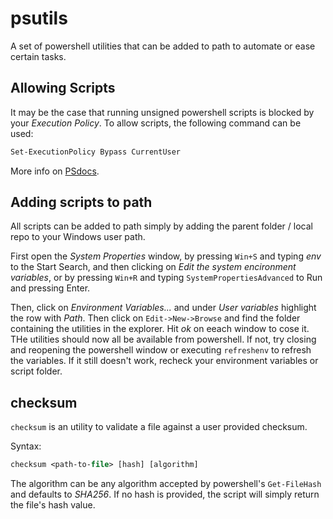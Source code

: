 # psutils

A set of powershell utilities that can be added to path to automate or ease certain tasks.

## Allowing Scripts

It may be the case that running unsigned powershell scripts is blocked by your *Execution Policy*. To allow scripts, the following command can be used:

```ps
Set-ExecutionPolicy Bypass CurrentUser
```

More info on [PSdocs](https://docs.microsoft.com/en-us/powershell/module/microsoft.powershell.core/about/about_execution_policies).

## Adding scripts to path

All scripts can be added to path simply by adding the parent folder / local repo to your Windows user path.

First open the *System Properties* window, by pressing `Win+S` and typing *env* to the Start Search, and then clicking on *Edit the system encironment variables*, or by pressing `Win+R` and typing `SystemPropertiesAdvanced` to Run and pressing Enter.

Then, click on *Environment Variables...* and under *User variables* highlight the row with *Path*. Then click on `Edit->New->Browse` and find the folder containing the utilities in the explorer. Hit *ok* on eeach window to cose it. THe utilities should now all be available from powershell. If not, try closing and reopening the powershell window or executing `refreshenv` to refresh the variables. If it still doesn't work, recheck your environment variables or script folder.

## checksum

`checksum` is an utility to validate a file against a user provided checksum.

Syntax:

```ps
checksum <path-to-file> [hash] [algorithm]
```

The algorithm can be any algorithm accepted by powershell's `Get-FileHash` and defaults to *SHA256*. If no hash is provided, the script will simply return the file's hash value.
